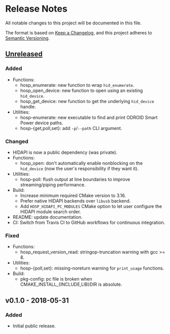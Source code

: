 # Release Notes

All notable changes to this project will be documented in this file.

The format is based on [Keep a Changelog](https://keepachangelog.com/en/1.1.0/),
and this project adheres to [Semantic Versioning](https://semver.org/spec/v2.0.0.html).


## [Unreleased]

### Added

- Functions:
  - hosp_enumerate: new function to wrap `hid_enumerate`.
  - hosp_open_device: new function to open using an existing `hid_device`.
  - hosp_get_device: new function to get the underlying `hid_device` handle.
- Utilities:
  - hosp-enumerate: new executable to find and print ODROID Smart Power device paths.
  - hosp-{get,poll,set}: add `-p`/`--path` CLI argument.

### Changed

- HIDAPI is now a public dependency (was private).
- Functions:
  - hosp_open: don't automatically enable nonblocking on the `hid_device` (now the user's responsibility if they want it).
- Utilities:
  - hosp-poll: flush output at line boundaries to improve streaming/piping performance.
- Build:
  - Increase minimum required CMake version to 3.16.
  - Prefer native HIDAPI backends over `libusb` backend.
  - Add `HOSP_HIDAPI_PC_MODULES` CMake option to let user configure the HIDAPI module search order.
- README: update documentation.
- CI: Switch from Travis CI to GitHub workflows for continuous integration.

### Fixed

- Functions:
  - hosp_request_version_read: stringop-truncation warning with gcc >= 8.
- Utilities:
  - hosp-{poll,set}: missing-noreturn warning for `print_usage` functions.
- Build:
  - pkg-config: pc file is broken when CMAKE_INSTALL_{INCLUDE,LIB}DIR is absolute.


## v0.1.0 - 2018-05-31

### Added

- Initial public release.

[Unreleased]: https://github.com/energymon/hosp/compare/v0.1.0...HEAD
